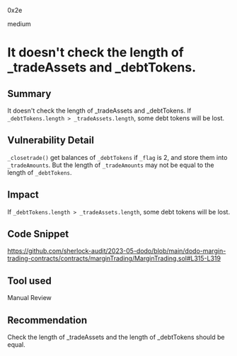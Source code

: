 0x2e

medium

# It doesn't check the length of _tradeAssets and _debtTokens.

## Summary

It doesn't check the length of _tradeAssets and _debtTokens. If `_debtTokens.length > _tradeAssets.length`, some debt tokens will be lost.

## Vulnerability Detail

`_closetrade()` get balances of `_debtTokens` if `_flag` is 2, and store them into `_tradeAmounts`. But the length of `_tradeAmounts` may not be equal to the length of `_debtTokens`.

## Impact

If `_debtTokens.length > _tradeAssets.length`, some debt tokens will be lost.

## Code Snippet

https://github.com/sherlock-audit/2023-05-dodo/blob/main/dodo-margin-trading-contracts/contracts/marginTrading/MarginTrading.sol#L315-L319

## Tool used

Manual Review

## Recommendation

Check the length of _tradeAssets and the length of _debtTokens should be equal.
